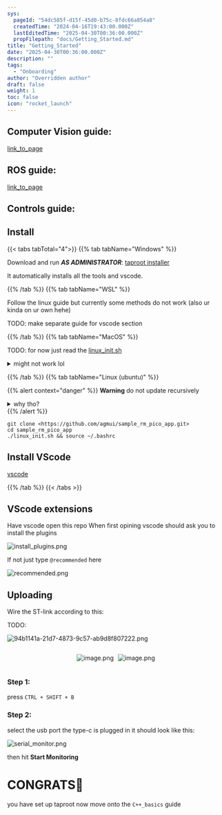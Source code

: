 ```yaml
---
sys:
  pageId: "54dc585f-d15f-45d0-b75c-8fdc66a854a8"
  createdTime: "2024-04-16T19:43:00.000Z"
  lastEditedTime: "2025-04-30T00:36:00.000Z"
  propFilepath: "docs/Getting_Started.md"
title: "Getting_Started"
date: "2025-04-30T00:36:00.000Z"
description: ""
tags:
  - "Onboarding"
author: "Overridden author"
draft: false
weight: 1
toc: false
icon: "rocket_launch"
---
```


## Computer Vision guide:

[link_to_page](86d45bc0-388b-4d26-8848-44f255f73d0e)

## ROS guide:

[link_to_page](3c76c1de-ec8f-46d6-8b0a-294005edc2d5)

## Controls guide:

## Install

{{< tabs tabTotal="4">}}
{{% tab tabName="Windows" %}}

Download and run _**AS ADMINISTRATOR**_: [taproot installer](https://github.com/Thornbots/TeachingFreshies/releases/tag/1.0)

It automatically installs all the tools and vscode.

{{% /tab %}}
{{% tab tabName="WSL" %}}

Follow the linux guide but currently some methods do not work (also ur kinda on ur own hehe)

TODO: make separate guide for vscode section

{{% /tab %}}
{{% tab tabName="MacOS" %}}

TODO: for now just read the [linux_init.sh](https://github.com/agmui/sample_rm_pico_app/blob/main/linux_init.sh)

<details>
<summary>might not work lol</summary>

`brew install libusb pkg-config`

Next install: [vscode](https://code.visualstudio.com/Download)

</details>

{{% /tab %}}
{{% tab tabName="Linux (ubuntu)" %}}

{{% alert context="danger" %}}
**Warning** do not update recursively
<details>
<summary>why tho?</summary>
There are some submodules that may go on for a while (like tinyusb) and I highly
recommend you don't need to get them.
If you want to see what submodules I update just look in `linux_init.sh`
</details>
{{% /alert %}}

```shell
git clone <https://github.com/agmui/sample_rm_pico_app.git>
cd sample_rm_pico_app
./linux_init.sh && source ~/.bashrc
```

## Install VScode

[vscode](https://code.visualstudio.com/Download)

{{% /tab %}}
{{< /tabs >}}

## VScode extensions

Have vscode open this repo
When first opining vscode should ask you to install the plugins

![install_plugins.png](https://prod-files-secure.s3.us-west-2.amazonaws.com/d518164a-d88e-44d1-a4ee-3adb3bd8bce0/89bd30f0-1825-4e77-867b-0a41ce370880/install_plugins.png?X-Amz-Algorithm=AWS4-HMAC-SHA256&X-Amz-Content-Sha256=UNSIGNED-PAYLOAD&X-Amz-Credential=ASIAZI2LB466UJI4C47F%2F20250714%2Fus-west-2%2Fs3%2Faws4_request&X-Amz-Date=20250714T210841Z&X-Amz-Expires=3600&X-Amz-Security-Token=IQoJb3JpZ2luX2VjEBsaCXVzLXdlc3QtMiJHMEUCIQD0qqIitwxequ6rbwh1rORi0RNIYo%2B8ykS%2B0VJwd3jVdQIgNUsenXSu1Vx7lWkLyme3ZLVMa9%2FtXJCEpa5pgLRAvBgq%2FwMINBAAGgw2Mzc0MjMxODM4MDUiDMkuQ7Aw38IZC45PZircA8ZNR57g23rh0O2wt4hhMRZS5uy42jPCeSSdYbmerPG5LYuytnJ%2Bc6jezfOpHbyKxf0jusBehy%2BKdnYhgczw%2FFkb1GFUGKirtEGb7ZqU7nZ1F7QqgUElLKVboUuzfFdIspV%2BYPKXlbE8oXdhc4uVWMYX2pQ2o2PXkpusdsFPMmPN4eYxb5YWtyMavrI3FiLJLib%2BM96fbY1%2FR9jJlbRqlc0U8D8LOPSDTYRX3QBLVKb9d7gdwoGPWVsEk%2FfjGL%2BRF1sjcuGgyxc3b67171FDS%2Bwp4Oxc966KuVBPGAlLuvBfAEvVgWZRHadPrri8zXAYDKH%2BoZnTAPmL2LjXQ54u%2FKnpObFFXv8FnoCMrfVggz3gchZa0Kb1149zFKKoJbLyYlE72nldUUCDoJnT7fq4QOjebXFFksAQFlm75EDZsERgZYrIC9UPpGOCQU0SxYL4PRvBdr5WKyx8af9eUVXiKoayk8BzebY9hWRx57fwAnGhj6LJ1lUEEHXfqalqYqsD3izEhN38VYDB1CnrhAaM5zJQY%2BbFrR%2B23nBWoIxA%2BNTqmi4t7kkRNhT3QJx9sbohtry9WaLqpbkJAR7DSbJLI7skcDsjGZ8ClKNsX6Qxc3I0kH6nxauhKPUeiVClML%2Bk1cMGOqUBkP7c5MkbpXG85HLlwmYyU0Bg2RfdHhK%2Fpb3kOhbGWFOmOfsLPiH%2F5k95ZFFXmSka7EStik%2FG05xDS5EjvktAmFDYGtF9QnAUJr2RVoa9pnWmFdhsSEwyKABzbG19WZD0oRIfIVk935%2B9%2BAN6tSiRMF3BQ29dg%2Brpb9E6cxmtl50QRP%2FV8V4uXhmEDMibSC0sqyA1dx0762zdckijJnWFM2SWGDNv&X-Amz-Signature=c4a5bc436c0de820079063ea15b792df73f61389a793d34facd0d7ae12be7193&X-Amz-SignedHeaders=host&x-amz-checksum-mode=ENABLED&x-id=GetObject)

If not just type `@recommended` here  

![recommended.png](https://prod-files-secure.s3.us-west-2.amazonaws.com/d518164a-d88e-44d1-a4ee-3adb3bd8bce0/61e661e9-5d85-4dfc-be0d-8d2097a5e793/recommended.png?X-Amz-Algorithm=AWS4-HMAC-SHA256&X-Amz-Content-Sha256=UNSIGNED-PAYLOAD&X-Amz-Credential=ASIAZI2LB466UJI4C47F%2F20250714%2Fus-west-2%2Fs3%2Faws4_request&X-Amz-Date=20250714T210841Z&X-Amz-Expires=3600&X-Amz-Security-Token=IQoJb3JpZ2luX2VjEBsaCXVzLXdlc3QtMiJHMEUCIQD0qqIitwxequ6rbwh1rORi0RNIYo%2B8ykS%2B0VJwd3jVdQIgNUsenXSu1Vx7lWkLyme3ZLVMa9%2FtXJCEpa5pgLRAvBgq%2FwMINBAAGgw2Mzc0MjMxODM4MDUiDMkuQ7Aw38IZC45PZircA8ZNR57g23rh0O2wt4hhMRZS5uy42jPCeSSdYbmerPG5LYuytnJ%2Bc6jezfOpHbyKxf0jusBehy%2BKdnYhgczw%2FFkb1GFUGKirtEGb7ZqU7nZ1F7QqgUElLKVboUuzfFdIspV%2BYPKXlbE8oXdhc4uVWMYX2pQ2o2PXkpusdsFPMmPN4eYxb5YWtyMavrI3FiLJLib%2BM96fbY1%2FR9jJlbRqlc0U8D8LOPSDTYRX3QBLVKb9d7gdwoGPWVsEk%2FfjGL%2BRF1sjcuGgyxc3b67171FDS%2Bwp4Oxc966KuVBPGAlLuvBfAEvVgWZRHadPrri8zXAYDKH%2BoZnTAPmL2LjXQ54u%2FKnpObFFXv8FnoCMrfVggz3gchZa0Kb1149zFKKoJbLyYlE72nldUUCDoJnT7fq4QOjebXFFksAQFlm75EDZsERgZYrIC9UPpGOCQU0SxYL4PRvBdr5WKyx8af9eUVXiKoayk8BzebY9hWRx57fwAnGhj6LJ1lUEEHXfqalqYqsD3izEhN38VYDB1CnrhAaM5zJQY%2BbFrR%2B23nBWoIxA%2BNTqmi4t7kkRNhT3QJx9sbohtry9WaLqpbkJAR7DSbJLI7skcDsjGZ8ClKNsX6Qxc3I0kH6nxauhKPUeiVClML%2Bk1cMGOqUBkP7c5MkbpXG85HLlwmYyU0Bg2RfdHhK%2Fpb3kOhbGWFOmOfsLPiH%2F5k95ZFFXmSka7EStik%2FG05xDS5EjvktAmFDYGtF9QnAUJr2RVoa9pnWmFdhsSEwyKABzbG19WZD0oRIfIVk935%2B9%2BAN6tSiRMF3BQ29dg%2Brpb9E6cxmtl50QRP%2FV8V4uXhmEDMibSC0sqyA1dx0762zdckijJnWFM2SWGDNv&X-Amz-Signature=95d526982549914d7783695d06bea41a50225f6571a3946187554cdd381adfb6&X-Amz-SignedHeaders=host&x-amz-checksum-mode=ENABLED&x-id=GetObject)

## Uploading

Wire the ST-link according to this:

TODO:

![94b1141a-21d7-4873-9c57-ab9d8f807222.png](https://prod-files-secure.s3.us-west-2.amazonaws.com/d518164a-d88e-44d1-a4ee-3adb3bd8bce0/e5fad17d-ab82-4300-9f4c-505ab4b1202c/94b1141a-21d7-4873-9c57-ab9d8f807222.png?X-Amz-Algorithm=AWS4-HMAC-SHA256&X-Amz-Content-Sha256=UNSIGNED-PAYLOAD&X-Amz-Credential=ASIAZI2LB466UJI4C47F%2F20250714%2Fus-west-2%2Fs3%2Faws4_request&X-Amz-Date=20250714T210841Z&X-Amz-Expires=3600&X-Amz-Security-Token=IQoJb3JpZ2luX2VjEBsaCXVzLXdlc3QtMiJHMEUCIQD0qqIitwxequ6rbwh1rORi0RNIYo%2B8ykS%2B0VJwd3jVdQIgNUsenXSu1Vx7lWkLyme3ZLVMa9%2FtXJCEpa5pgLRAvBgq%2FwMINBAAGgw2Mzc0MjMxODM4MDUiDMkuQ7Aw38IZC45PZircA8ZNR57g23rh0O2wt4hhMRZS5uy42jPCeSSdYbmerPG5LYuytnJ%2Bc6jezfOpHbyKxf0jusBehy%2BKdnYhgczw%2FFkb1GFUGKirtEGb7ZqU7nZ1F7QqgUElLKVboUuzfFdIspV%2BYPKXlbE8oXdhc4uVWMYX2pQ2o2PXkpusdsFPMmPN4eYxb5YWtyMavrI3FiLJLib%2BM96fbY1%2FR9jJlbRqlc0U8D8LOPSDTYRX3QBLVKb9d7gdwoGPWVsEk%2FfjGL%2BRF1sjcuGgyxc3b67171FDS%2Bwp4Oxc966KuVBPGAlLuvBfAEvVgWZRHadPrri8zXAYDKH%2BoZnTAPmL2LjXQ54u%2FKnpObFFXv8FnoCMrfVggz3gchZa0Kb1149zFKKoJbLyYlE72nldUUCDoJnT7fq4QOjebXFFksAQFlm75EDZsERgZYrIC9UPpGOCQU0SxYL4PRvBdr5WKyx8af9eUVXiKoayk8BzebY9hWRx57fwAnGhj6LJ1lUEEHXfqalqYqsD3izEhN38VYDB1CnrhAaM5zJQY%2BbFrR%2B23nBWoIxA%2BNTqmi4t7kkRNhT3QJx9sbohtry9WaLqpbkJAR7DSbJLI7skcDsjGZ8ClKNsX6Qxc3I0kH6nxauhKPUeiVClML%2Bk1cMGOqUBkP7c5MkbpXG85HLlwmYyU0Bg2RfdHhK%2Fpb3kOhbGWFOmOfsLPiH%2F5k95ZFFXmSka7EStik%2FG05xDS5EjvktAmFDYGtF9QnAUJr2RVoa9pnWmFdhsSEwyKABzbG19WZD0oRIfIVk935%2B9%2BAN6tSiRMF3BQ29dg%2Brpb9E6cxmtl50QRP%2FV8V4uXhmEDMibSC0sqyA1dx0762zdckijJnWFM2SWGDNv&X-Amz-Signature=4ad13535079e340a15f4d65ce18bd382e5d3d399e0df14c5eddb006612726110&X-Amz-SignedHeaders=host&x-amz-checksum-mode=ENABLED&x-id=GetObject)

<div style="display: flex;flex-direction: row; column-gap:10px; max-width: 630px;justify-content: center;">
<div>

![image.png](https://prod-files-secure.s3.us-west-2.amazonaws.com/d518164a-d88e-44d1-a4ee-3adb3bd8bce0/210ecb78-1116-4d7b-b9b7-2292f66fa2c2/image.png?X-Amz-Algorithm=AWS4-HMAC-SHA256&X-Amz-Content-Sha256=UNSIGNED-PAYLOAD&X-Amz-Credential=ASIAZI2LB466UZQDSZHG%2F20250714%2Fus-west-2%2Fs3%2Faws4_request&X-Amz-Date=20250714T210845Z&X-Amz-Expires=3600&X-Amz-Security-Token=IQoJb3JpZ2luX2VjEBsaCXVzLXdlc3QtMiJIMEYCIQCGrFhtNnYZM1bhSMXAnJkaq7JBXFG21oAX3rObBH80hQIhANtoWCKUn9bDGqsHjbomzNeTTAWuPwnFFX6JOFKnqmFbKv8DCDQQABoMNjM3NDIzMTgzODA1IgwvewBgCrXu1d5%2FcKkq3ANqaYAihj28JugUDKWI7hmy6WZZ3Ocicr6%2Ffuc%2FL18zSAhEGtghWOekA2RpOhsY9UNphtbdWaGwCuYJvMlJbLNzNg2pWrSLT0JCg87LicNtkkckoxN6NptvLDXcH9XTlcReiE8Cn20mT4t8OKsWGVfnqVmYcg6wLVMgZM5Ob0gbvGBGSrC%2FEJIvK%2FTCOJW0aU%2FjboRxZrH3PctPNXo4OdcsxDliuViibPh5258hFjj1T6%2FluDGSmDDIVOOfduN%2FTJOgKTd3J3jfBaERvAcHKMbk%2FfDYmVkhtY4PWQj98JZShYSgPR%2BA9%2FZihIHDche7%2F98ZX1RytKa0EbEqDfndoccbyyfNptP3bxd1hm9FpwplCtX9ECKG2u2xRpD6%2BBJOBwZoH1yo6gZcz91oleJUkNN1DTb767RbJMlaXPOJxqgrzAXvUDQmu6TqS%2BX%2BLILzBWcGlIXHHpHoEsKP1M06iXyQ%2FgqPafAvP9Ykgw8J1JGuJ%2FAwTIYNLiq%2FHDl1Vc5dRkSP6nFEexWcRujnY9d3vQ0i2OvPV%2BzoGAQJe%2FK12jG44AJ%2BgL2uKevzwNNX6sp2QluZoJ6%2FytSGRbO62QYgwulhNDiNvrF9rTDWdd7iiSLUgzc%2FpSWW6cmEXE19ujC9pNXDBjqkAWTJq66uqLzF32auQtby%2FyUIFsZxCVd%2BX1LTg0dwEFwl5kz5m87FDS56ch8unTdaTZDrTYJM1BTSlbN%2Fin74JB4p2zKONE%2FEqt8xGwdkVTUZm%2BJp32k8IHfzH%2BpsZe67gAkSW0V78aimzptpWUDVUTuMXmzHYLG3eL1H495H%2FC0zdzxT4ivtef3KnnHE6kBGa6EogOsRpP4ySUmjJQOpq5zk6UpA&X-Amz-Signature=4812b6ac4b05a264fd4a0430f6ab76c27c33f9e9387f8fed664b2f4002e71976&X-Amz-SignedHeaders=host&x-amz-checksum-mode=ENABLED&x-id=GetObject)

</div>
<div>

![image.png](https://prod-files-secure.s3.us-west-2.amazonaws.com/d518164a-d88e-44d1-a4ee-3adb3bd8bce0/33a0fd0f-8ca6-4a86-8e09-26e95ded1fff/image.png?X-Amz-Algorithm=AWS4-HMAC-SHA256&X-Amz-Content-Sha256=UNSIGNED-PAYLOAD&X-Amz-Credential=ASIAZI2LB466VMTENPFR%2F20250714%2Fus-west-2%2Fs3%2Faws4_request&X-Amz-Date=20250714T210845Z&X-Amz-Expires=3600&X-Amz-Security-Token=IQoJb3JpZ2luX2VjEBsaCXVzLXdlc3QtMiJHMEUCIHTFziTSHtSHl5N4ylNj%2B5JrQ79R6MpJBeNvPYuS6Td%2BAiEA15C21c04mu9fVt0lcQcYWaPge2B%2B6SjZtM8Zy6ncJSYq%2FwMINBAAGgw2Mzc0MjMxODM4MDUiDAtFgnLeiwpCMsSNnyrcAwuU%2BGMD%2FdWbEuj%2BIDvaVOwubGFtArzAqHqKkYH4O%2Ftc38d5GDKQzIpZrWmC1adhhne0Soy29CPvx40rYWoIIWx9wSdthD0gywtjH7xkXUavPWf66kpsAAYpI%2BKw8p21IsZNzciURdXJyVjYPhIfOsh8YbnbUZom7bl7rp44BKyyZSNihPW7NrD073VnBQSOU0wAJoIBP5HuqfLDRWTHMuOhV%2BpMhALwH%2BPQAqV2etm6%2BXlXYR4jwdoNE9alDrLMI%2F%2Fq6YNWrqzVxfke7FDGhz5s5w7jR5%2Bqd2mfg5JMwOL73uL0T79WGrFH5nNbSCxOUSp2DJOPW4umhrPaYsq55r0sf6lBr2aLGyVRiF%2Fh3TRZnu6imMJx08Ln0bvzN2UzOswChqjNOoOn6dHEc3xATpuzXhOLkqF%2B20XHL3jAP6xKYSTLqEvagP1GsRRZ9LR72mwswIN3EYXwnngLHQNoiGQh5%2FCXF88MJL4rpzIBUjmx0LJ6waSc5mHxP5%2BG4XSWYCXXdZ44%2F9FeSc1bXp0R0NpQebBxw53rfw86aLB7spGQNvc6LQzZyH5XXzZIF4hDQjUgrtNJtf03UUOlaR76qLwD636vi36gpo8rGReZ1unstj4hdTaUAVZNLEZuMOik1cMGOqUBWt5cOuj9D0aeenwHX6Fd4db4Qospl5O30n8OoBJU2Zrgco2Xdq4JifYrXMRjz7D3f0xO6KB3VKVigTG%2FgPiC1XRUDgQ55TJblRQuvrcvVjU4wh0dVFlczuHtJSYPSteAYuON2SEM2OV1Wz64Om09gM9cPS%2FT2T9bSQXbfkrTZmhu1mRWP36L0Hz%2FFQzYecQNHwHhZzS4VyL1Wm1saGe1rjon1s8M&X-Amz-Signature=27d83f1670c7f609066c85063202251b9ab6481b399bbe2bde0fba2851d471e9&X-Amz-SignedHeaders=host&x-amz-checksum-mode=ENABLED&x-id=GetObject)

</div>
</div>

### Step 1:

press `CTRL + SHIFT + B`

### Step 2:

select the usb port the type-c is plugged in it should look like this:

![serial_monitor.png](https://prod-files-secure.s3.us-west-2.amazonaws.com/d518164a-d88e-44d1-a4ee-3adb3bd8bce0/f03f4774-05d4-4393-b6a0-d5efb6d315ab/serial_monitor.png?X-Amz-Algorithm=AWS4-HMAC-SHA256&X-Amz-Content-Sha256=UNSIGNED-PAYLOAD&X-Amz-Credential=ASIAZI2LB466UJI4C47F%2F20250714%2Fus-west-2%2Fs3%2Faws4_request&X-Amz-Date=20250714T210841Z&X-Amz-Expires=3600&X-Amz-Security-Token=IQoJb3JpZ2luX2VjEBsaCXVzLXdlc3QtMiJHMEUCIQD0qqIitwxequ6rbwh1rORi0RNIYo%2B8ykS%2B0VJwd3jVdQIgNUsenXSu1Vx7lWkLyme3ZLVMa9%2FtXJCEpa5pgLRAvBgq%2FwMINBAAGgw2Mzc0MjMxODM4MDUiDMkuQ7Aw38IZC45PZircA8ZNR57g23rh0O2wt4hhMRZS5uy42jPCeSSdYbmerPG5LYuytnJ%2Bc6jezfOpHbyKxf0jusBehy%2BKdnYhgczw%2FFkb1GFUGKirtEGb7ZqU7nZ1F7QqgUElLKVboUuzfFdIspV%2BYPKXlbE8oXdhc4uVWMYX2pQ2o2PXkpusdsFPMmPN4eYxb5YWtyMavrI3FiLJLib%2BM96fbY1%2FR9jJlbRqlc0U8D8LOPSDTYRX3QBLVKb9d7gdwoGPWVsEk%2FfjGL%2BRF1sjcuGgyxc3b67171FDS%2Bwp4Oxc966KuVBPGAlLuvBfAEvVgWZRHadPrri8zXAYDKH%2BoZnTAPmL2LjXQ54u%2FKnpObFFXv8FnoCMrfVggz3gchZa0Kb1149zFKKoJbLyYlE72nldUUCDoJnT7fq4QOjebXFFksAQFlm75EDZsERgZYrIC9UPpGOCQU0SxYL4PRvBdr5WKyx8af9eUVXiKoayk8BzebY9hWRx57fwAnGhj6LJ1lUEEHXfqalqYqsD3izEhN38VYDB1CnrhAaM5zJQY%2BbFrR%2B23nBWoIxA%2BNTqmi4t7kkRNhT3QJx9sbohtry9WaLqpbkJAR7DSbJLI7skcDsjGZ8ClKNsX6Qxc3I0kH6nxauhKPUeiVClML%2Bk1cMGOqUBkP7c5MkbpXG85HLlwmYyU0Bg2RfdHhK%2Fpb3kOhbGWFOmOfsLPiH%2F5k95ZFFXmSka7EStik%2FG05xDS5EjvktAmFDYGtF9QnAUJr2RVoa9pnWmFdhsSEwyKABzbG19WZD0oRIfIVk935%2B9%2BAN6tSiRMF3BQ29dg%2Brpb9E6cxmtl50QRP%2FV8V4uXhmEDMibSC0sqyA1dx0762zdckijJnWFM2SWGDNv&X-Amz-Signature=957cbaa00fd276fe674511f8753063085c93a9ce7ee7b609edabd8a1bdcebaed&X-Amz-SignedHeaders=host&x-amz-checksum-mode=ENABLED&x-id=GetObject)

then hit **Start Monitoring**

# CONGRATS🎉

you have set up taproot now move onto the `C++_basics` guide

